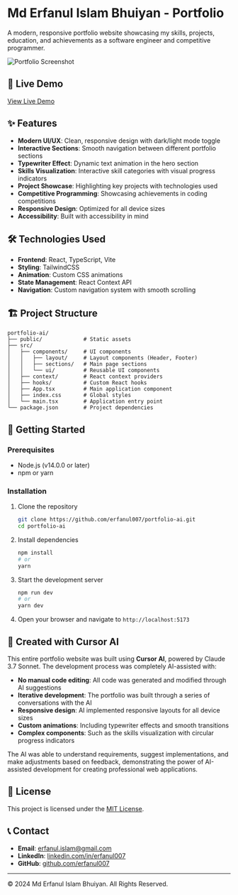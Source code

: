 # Md Erfanul Islam Bhuiyan - Portfolio

A modern, responsive portfolio website showcasing my skills, projects, education, and achievements as a software engineer and competitive programmer.

![Portfolio Screenshot](public/screenshot.png)

## 🚀 Live Demo

[View Live Demo](https://erfanul007.github.io/portfolio-ai/)

## ✨ Features

- **Modern UI/UX**: Clean, responsive design with dark/light mode toggle
- **Interactive Sections**: Smooth navigation between different portfolio sections
- **Typewriter Effect**: Dynamic text animation in the hero section
- **Skills Visualization**: Interactive skill categories with visual progress indicators
- **Project Showcase**: Highlighting key projects with technologies used
- **Competitive Programming**: Showcasing achievements in coding competitions
- **Responsive Design**: Optimized for all device sizes
- **Accessibility**: Built with accessibility in mind

## 🛠️ Technologies Used

- **Frontend**: React, TypeScript, Vite
- **Styling**: TailwindCSS
- **Animation**: Custom CSS animations
- **State Management**: React Context API
- **Navigation**: Custom navigation system with smooth scrolling

## 🏗️ Project Structure

```
portfolio-ai/
├── public/             # Static assets
├── src/
│   ├── components/     # UI components
│   │   ├── layout/     # Layout components (Header, Footer)
│   │   ├── sections/   # Main page sections
│   │   └── ui/         # Reusable UI components
│   ├── context/        # React context providers
│   ├── hooks/          # Custom React hooks
│   ├── App.tsx         # Main application component
│   ├── index.css       # Global styles
│   └── main.tsx        # Application entry point
└── package.json        # Project dependencies
```

## 🚀 Getting Started

### Prerequisites

- Node.js (v14.0.0 or later)
- npm or yarn

### Installation

1. Clone the repository
   ```bash
   git clone https://github.com/erfanul007/portfolio-ai.git
   cd portfolio-ai
   ```

2. Install dependencies
   ```bash
   npm install
   # or
   yarn
   ```

3. Start the development server
   ```bash
   npm run dev
   # or
   yarn dev
   ```

4. Open your browser and navigate to `http://localhost:5173`

## 🤖 Created with Cursor AI

This entire portfolio website was built using **Cursor AI**, powered by Claude 3.7 Sonnet. The development process was completely AI-assisted with:

- **No manual code editing**: All code was generated and modified through AI suggestions
- **Iterative development**: The portfolio was built through a series of conversations with the AI
- **Responsive design**: AI implemented responsive layouts for all device sizes
- **Custom animations**: Including typewriter effects and smooth transitions
- **Complex components**: Such as the skills visualization with circular progress indicators

The AI was able to understand requirements, suggest implementations, and make adjustments based on feedback, demonstrating the power of AI-assisted development for creating professional web applications.

## 📝 License

This project is licensed under the [MIT License](LICENSE).

## 📞 Contact

- **Email**: erfanul.islam@gmail.com
- **LinkedIn**: [linkedin.com/in/erfanul007](https://linkedin.com/in/erfanul007)
- **GitHub**: [github.com/erfanul007](https://github.com/erfanul007)

---

© 2024 Md Erfanul Islam Bhuiyan. All Rights Reserved.
